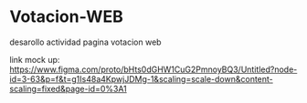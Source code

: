 # Votacion-WEB
desarollo actividad pagina votacion web


link mock up: https://www.figma.com/proto/bHts0dGHW1CuG2PmnoyBQ3/Untitled?node-id=3-63&p=f&t=g1Is48a4KpwjJDMg-1&scaling=scale-down&content-scaling=fixed&page-id=0%3A1
